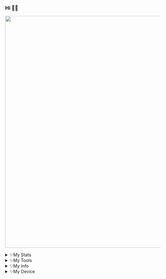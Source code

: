 ### Hi 👋👋

<p align='Middle'><a href='https://t.me/Paramatin7'><img src='https://telegra.ph/file/918273a8e97047f96eeb9.jpg' width='750"'></a></p>

<details>
<summary>✨My Stats</summary><p align='middle'><img src='https://github-readme-stats.vercel.app/api?username=Paramatin-OP&show_icons=true&theme=midnight-purple' width='500"'></p>
<p align='middle'><img src='https://github-readme-streak-stats.herokuapp.com/?user=paramatin-op&theme=midnight-purple&show_icon=true' width='500"'></p> <p align='middle'><img src='https://komarev.com/ghpvc/?username=Paramatin-op&label=My%20Profile%20Views&color=blueviolet&style=plastic' width='175"'></p>
</details>
<details>
  <summary>✨My Tools</summary>

<p align='middle'><img src='https://github-readme-stats.vercel.app/api/top-langs/?username=Paramatin-OP&theme=midnight-purple' width='300"' height='300"'></p><p align ="middle">
  <br />
  <code><img width="20%"  src="https://www.vectorlogo.zone/logos/json/json-ar21.svg"></code>
  <code><img width="20%"   src="https://www.vectorlogo.zone/logos/git-scm/git-scm-ar21.svg"></code>
  <code><img width="20%"   src="https://www.vectorlogo.zone/logos/python/python-ar21.svg"></code>
  <br />
  <code><img width="20%"  src="https://www.vectorlogo.zone/logos/mysql/mysql-ar21.svg"></code>
  <code><img width="20%"  src="https://www.vectorlogo.zone/logos/sqlite/sqlite-ar21.svg"></code>
  <code><img width="20%"  src="https://www.vectorlogo.zone/logos/firebase/firebase-ar21.svg"></code>
  <br />
  <code><img width="20%"  src="https://www.vectorlogo.zone/logos/w3_html5/w3_html5-ar21.svg"></code>
  <code><img width="20%"  src="https://www.vectorlogo.zone/logos/github/github-ar21.svg"></code>
  <code><img width="20%"  src="https://www.vectorlogo.zone/logos/gitlab/gitlab-ar21.svg"></code>
  <br>
</p>  
</details>

<details>
<summary>✨My Info</summary>

- State- India, Maharashtra

- Class- 11th

- Fun Fact- I Never Thought That you will Visit my Git profile😂😂

Im Curently Working on Black-Lightning Userbot and Enjoying in Lightning Team

- I did some silly mistake like not giving credits

- I Reallised That Makin A Modules Takes effort 


- fav. DJ- Alan Walker <p align='centre'><a href='https://www.instagram.com/alanwalkermusic/'><img src='https://telegra.ph/file/379a29bcd73a448e0aa33.jpg' width='125"'></a></p>

- Fav Singer-Julie Bergan <p align='centre'><a href='https://www.instagram.com/juliebergan/'><img src='https://telegra.ph/file/aef4ea32e854169205421.jpg' width='125"'></a></p> 

- Fav. Song- Ignite, Diamond Heart, Different World, etc.....
  <img align="bottom" src="https://now-playing-codestackr.vercel.app/api/spotify-playing" alt="Ignite Spotify Playing" width="470" />

</details>
<details>
  <summary>✨My Device</summary>

- Dell Inspiron 5570 

- No more than this, now follow me and get lost xD
  </details>




